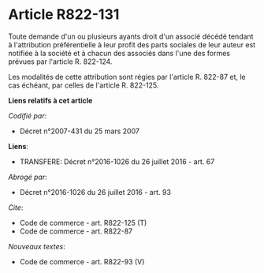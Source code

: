 # Article R822-131

Toute demande d'un ou plusieurs ayants droit d'un associé décédé tendant à l'attribution préférentielle à leur profit des
parts sociales de leur auteur est notifiée à la société et à chacun des associés dans l'une des formes prévues par l'article
R. 822-124.

Les modalités de cette attribution sont régies par l'article R. 822-87 et, le cas échéant, par celles de l'article R.
822-125.

**Liens relatifs à cet article**

_Codifié par_:

  - Décret n°2007-431 du 25 mars 2007

**Liens**:

  - TRANSFERE: Décret n°2016-1026 du 26 juillet 2016 - art. 67

_Abrogé par_:

  - Décret n°2016-1026 du 26 juillet 2016 - art. 93

_Cite_:

  - Code de commerce - art. R822-125 (T)
  - Code de commerce - art. R822-87

_Nouveaux textes_:

  - Code de commerce - art. R822-93 (V)
